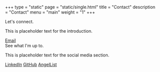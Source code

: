 +++
type = "static"
page = "static/single.html"
title = "Contact"
description = "Contact"
menu = "main"
weight = "1"
+++

<div class="content">
	<div class="contact-title">Let's connect.</div>
	<div class="contact-text">
		<p>This is placeholder text for the introduction.</p>
	</div>
	<a class="contact-button email-button" href="mailto:bcastellanos87@gmail.com">Email</a>
	<div class="contact-subtitle">See what I'm up to.</div>
	<div class="contact-text">
		<p>This is placeholder text for the social media section.</p>
	</div>
	<div class="contact-media">
		<div class="contact-media-group">
			<a class="contact-button social-button linkedin-button" href="https://www.linkedin.com/in/bcastell/">LinkedIn</a>
			<a class="contact-button social-button github-button" href="https://github.com/bcastell">GitHub</a>
			<a class="contact-button social-button angellist-button" href="https://angel.co/brandon-castellanos">AngelList</a>
		</div>
	</div>
</div>

